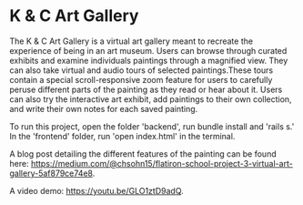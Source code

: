 # K & C Art Gallery

The K & C Art Gallery is a virtual art gallery meant to recreate the experience of being in an art museum. Users can browse through curated exhibits and examine individuals paintings through a magnified view. They can also take virtual and audio tours of selected paintings.These tours contain a special scroll-responsive zoom feature for users to carefully peruse different parts of the painting as they read or hear about it. Users can also try the interactive art exhibit, add paintings to their own collection, and write their own notes for each saved painting. 

To run this project, open the folder 'backend', run bundle install and 'rails s.' In the 'frontend' folder, run 'open index.html' in the terminal. 

A blog post detailing the different features of the painting can be found here: https://medium.com/@chsohn15/flatiron-school-project-3-virtual-art-gallery-5af879ce74e8. 

A video demo: https://youtu.be/GLO1ztD9adQ.
